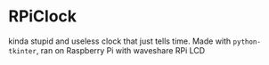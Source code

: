 # RPiClock

kinda stupid and useless clock that just tells time.
Made with `python-tkinter`, ran on Raspberry Pi with waveshare RPi LCD
